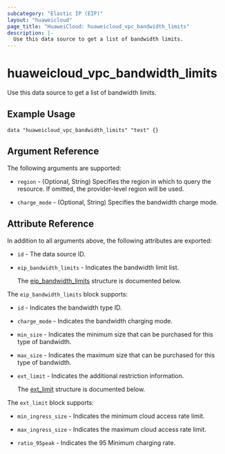 ```yaml
---
subcategory: "Elastic IP (EIP)"
layout: "huaweicloud"
page_title: "HuaweiCloud: huaweicloud_vpc_bandwidth_limits"
description: |-
  Use this data source to get a list of bandwidth limits.
---
```


# huaweicloud_vpc_bandwidth_limits

Use this data source to get a list of bandwidth limits.

## Example Usage

```hcl
data "huaweicloud_vpc_bandwidth_limits" "test" {}
```

## Argument Reference

The following arguments are supported:

* `region` - (Optional, String) Specifies the region in which to query the resource.
  If omitted, the provider-level region will be used.

* `charge_mode` - (Optional, String) Specifies the bandwidth charge mode.

## Attribute Reference

In addition to all arguments above, the following attributes are exported:

* `id` - The data source ID.

* `eip_bandwidth_limits` - Indicates the bandwidth limit list.

  The [eip_bandwidth_limits](#eip_bandwidth_limits_struct) structure is documented below.

<a name="eip_bandwidth_limits_struct"></a>
The `eip_bandwidth_limits` block supports:

* `id` - Indicates the bandwidth type ID.

* `charge_mode` - Indicates the bandwidth charging mode.

* `min_size` - Indicates the minimum size that can be purchased for this type of bandwidth.

* `max_size` - Indicates the maximum size that can be purchased for this type of bandwidth.

* `ext_limit` - Indicates the additional restriction information.

  The [ext_limit](#eip_bandwidth_limits_ext_limit_struct) structure is documented below.

<a name="eip_bandwidth_limits_ext_limit_struct"></a>
The `ext_limit` block supports:

* `min_ingress_size` - Indicates the minimum cloud access rate limit.

* `max_ingress_size` - Indicates the maximum cloud access rate limit.

* `ratio_95peak` - Indicates the 95 Minimum charging rate.

